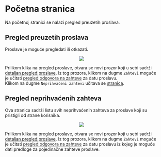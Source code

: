 # Početna stranica

Na početnoj stranici se nalazi pregled preuzetih proslava. 

## Pregled preuzetih proslava
Proslave je moguće pregledati ili otkazati.
<p align="center">
  <img src="/organizer_home.png">
</p>

Prilikom klika na pregled proslave, otvara se novi prozor koji u sebi sadrži [detaljan pregled proslave](../user/celebration-requests.md#pregled-proslave). Iz tog prozora, klikom na dugme `Zahtevi` moguće je učitati [pregled odgovora na zahteve](./celebration-proposals.md) za datu proslavu.
<br />
Klikom na dugme `Neprihvaćeni zahtevi` učitava se [stranica](#pregled-neprihvacenih-zahteva).

## Pregled neprihvaćenih zahteva

Ova stranica sadrži listu svih neprihvaćenih zahteva za proslave koji su pristigli od strane korisnika.
<p align="center">
  <img src="/organizer_not_accepted_celebration_requests.png">
</p>

Prilikom klika na pregled proslave, otvara se novi prozor koji u sebi sadrži [detaljan pregled proslave](../user/celebration-requests.md#pregled-proslave). Iz tog prozora, klikom na dugme `Zahtevi` moguće je učitati [pregled odgovora na zahteve](./celebration-proposals.md) za datu proslavu iz kojeg je moguće dati predloge za pojedinačne zahteve proslave.